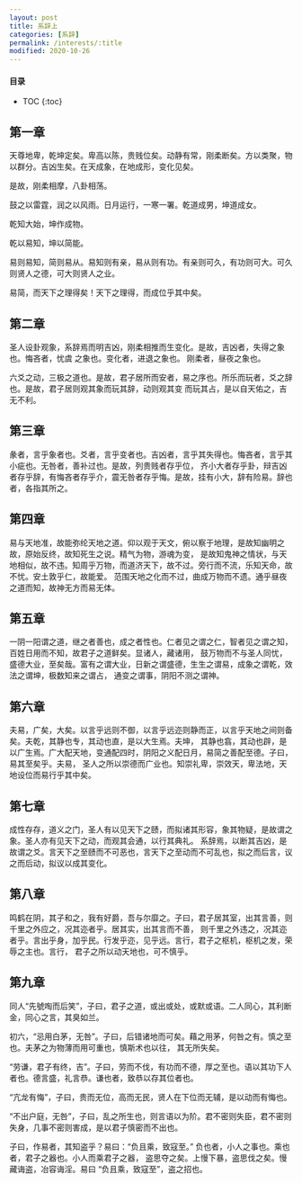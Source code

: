 ```yaml
---
layout: post
title: 系辞上
categories: [系辞]
permalink: /interests/:title
modified: 2020-10-26
---
```


#### 目录

* TOC
{:toc}

## 第一章

天尊地卑，乾坤定矣。卑高以陈，贵贱位矣。动静有常，刚柔断矣。方以类聚，物以群分。吉凶生矣。在天成象，在地成形，变化见矣。

是故，刚柔相摩，八卦相荡。

鼓之以雷霆，润之以风雨。日月运行，一寒一署。乾道成男，坤道成女。

乾知大始，坤作成物。

乾以易知，坤以简能。

易则易知，简则易从。易知则有亲，易从则有功。有亲则可久，有功则可大。可久则贤人之德，可大则贤人之业。

易简，而天下之理得矣！天下之理得，而成位乎其中矣。


## 第二章

圣人设卦观象，系辞焉而明吉凶，刚柔相推而生变化。是故，吉凶者，失得之象也。悔吝者，忧虞 之象也。变化者，进退之象也。
刚柔者，昼夜之象也。

六爻之动，三极之道也。是故，君子居所而安者，易之序也。所乐而玩者，爻之辞也。是故，君子居则观其象而玩其辞，动则观其变
而玩其占，是以自天佑之，吉无不利。


## 第三章

彖者，言乎象者也。爻者，言乎变者也。吉凶者，言乎其失得也。悔吝者，言乎其小疵也。无咎者，善补过也。是故，列贵贱者存乎位，
齐小大者存乎卦，辩吉凶者存乎辞，有悔吝者存乎介，震无咎者存乎悔。是故，挂有小大，辞有险易。辞也者，各指其所之。


## 第四章

易与天地准，故能弥纶天地之道。仰以观于天文，俯以察于地理，是故知幽明之故，原始反终，故知死生之说。精气为物，游魂为变，
是故知鬼神之情状，与天地相似，故不违。知周乎万物，而道济天下，故不过。旁行而不流，乐知天命，故不忧。安土敦乎仁，故能爱。
范围天地之化而不过，曲成万物而不遗。通乎昼夜之道而知，故神无方而易无体。


## 第五章

一阴一阳谓之道，继之者善也，成之者性也。仁者见之谓之仁，智者见之谓之知，百姓日用而不知，故君子之道鲜矣。显诸人，藏诸用，
鼓万物而不与圣人同忧，盛德大业，至矣哉。富有之谓大业，日新之谓盛德，生生之谓易，成象之谓乾，效法之谓坤，极数知来之谓占，
通变之谓事，阴阳不测之谓神。


## 第六章

夫易，广矣，大矣。以言乎远则不御，以言乎远迩则静而正，以言乎天地之间则备矣。夫乾，其静也专，其动也直，是以大生焉。夫坤，
其静也翕，其动也辟，是以广生焉。广大配天地，变通配四时，阴阳之义配日月，易简之善配至德。子曰，易其至矣乎。夫易，
圣人之所以崇德而广业也。知崇礼卑，崇效天，卑法地，天地设位而易行乎其中矣。


## 第七章

成性存存，道义之门，圣人有以见天下之赜，而拟诸其形容，象其物疑，是故谓之象。圣人亦有见天下之动，而观其会通，以行其典礼。
系辞焉，以断其吉凶，是故谓之爻。言天下之至赜而不可恶也，言天下之至动而不可乱也，拟之而后言，议之而后动，拟议以成其变化。


## 第八章

鸣鹤在阴，其子和之，我有好爵，吾与尔靡之。子曰，君子居其室，出其言善，则千里之外应之，况其迩者乎。居其实，出其言而不善，
则千里之外违之，况其迩者乎。言出乎身，加乎民。行发乎迩，见乎远。言行，君子之枢机，枢机之发，荣辱之主也。言行，
君子之所以动天地也，可不慎乎。


## 第九章

同人“先號啕而后笑”，子曰，君子之道，或出或处，或默或语。二人同心，其利断金，同心之言，其臭如兰。

初六，“忌用白茅，无咎”。子曰，后错诸地而可矣。藉之用茅，何咎之有。慎之至也。夫茅之为物薄而用可重也，慎斯术也以往，
其无所失矣。

“劳谦，君子有终，吉”。子曰，劳而不伐，有功而不德，厚之至也。语以其功下人者也。德言盛，礼言恭。谦也者，致恭以存其位者也。

“亢龙有悔”，子曰，贵而无位，高而无民，贤人在下位而无辅，是以动而有悔也。

“不出户庭，无咎”，子曰，乱之所生也，则言语以为阶。君不密则失臣，君不密则失身，几事不密则害成，是以君子慎密而不出也。

子曰，作易者，其知盗乎？易曰：“负且乘，致寇至。” 负也者，小人之事也。乘也者，君子之器也。小人而乘君子之器，
盗思夺之矣。上慢下暴，盗思伐之矣。慢藏诲盗，冶容诲淫。易曰 “负且乘，致寇至”，盗之招也。
